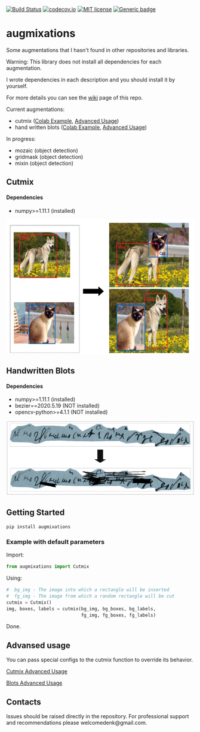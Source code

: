 [![Build Status](https://travis-ci.com/TheDenk/augmixations.svg?branch=master)](https://travis-ci.com/TheDenk/augmixations)
[![codecov.io](https://codecov.io/github/TheDenk/augmixations/coverage.svg?branch=master)](https://codecov.io/github/TheDenk/augmixations?branch=master)
[![MIT license](https://img.shields.io/badge/License-MIT-blue.svg)](https://lbesson.mit-license.org/)
[![Generic badge](https://img.shields.io/badge/python-3.6|3.7|3.8-blue.svg)](https://shields.io/)

# augmixations
Some augmentations that I hasn't found in other repositories and libraries.  
  
Warning: This library does not install all dependencies for each augmentation.  

I wrote dependencies in each description and you should install it by yourself.  
  
For more details you can see the <a href="https://github.com/TheDenk/augmixations/wiki">wiki</a> page of this repo.  


Current augmentations:  
  - cutmix (<a href="https://github.com/TheDenk/augmixations/blob/master/examples/cutmix_example.ipynb">Colab Example</a>, <a href="https://github.com/TheDenk/augmixations/wiki/Cutmix-Advanced-Usage">Advanced Usage</a>)  
  - hand written blots (<a href="https://github.com/TheDenk/augmixations/blob/master/examples/blots_example.ipynb">Colab Example</a>, <a href="https://github.com/TheDenk/augmixations/wiki/Blots-Advanced-Usage">Advanced Usage</a>)  

In progress:  
  - mozaic (object detection)  
  - gridmask (object detection)  
  - mixin (object detection)  
   
## Cutmix  
#### Dependencies  

- numpy>=1.11.1 (installed) 
  
<p>
<img src="images/cutmix_current.png" width="600" height="360" title="Current cutmix"/> 
</p> 

## Handwritten Blots
#### Dependencies  


- numpy>=1.11.1 (installed)
- bezier==2020.5.19 (NOT installed)
- opencv-python>=4.1.1 (NOT installed)

<p>
<img src="images/blots.png" width="600" height="200" title="Blots"/> 
</p> 

## Getting Started
    pip install augmixations  

### Example with default parameters  


  Import:  
```python
from augmixations import Сutmix  
```
  Using:  
```python
#  bg_img - The image into which a rectangle will be inserted  
#  fg_img - The image from which a random rectangle will be cut 
cutmix = Cutmix()
img, boxes, labels = cutmix(bg_img, bg_boxes, bg_labels,
                            fg_img, fg_boxes, fg_labels)  
```
  Done.
 
## Advansed usage 

<p>You can pass special configs to the cutmix function to override its behavior.</p>   
<a href="https://github.com/TheDenk/augmixations/wiki/Cutmix-Advanced-Usage"><p>Cutmix Advanced Usage</p></a>  
<a href="https://github.com/TheDenk/augmixations/wiki/Blots-Advanced-Usage"><p>Blots Advanced Usage</p></a>  

## Contacts
<p>Issues should be raised directly in the repository. For professional support and recommendations please <a>welcomedenk@gmail.com</a>.</p>
  
  
